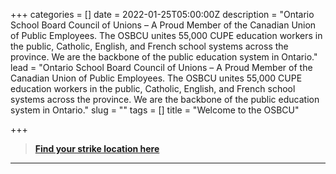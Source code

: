 +++
categories = []
date = 2022-01-25T05:00:00Z
description = "Ontario School Board Council of Unions – A Proud Member of the Canadian Union of Public Employees. The OSBCU unites 55,000 CUPE education workers in the public, Catholic, English, and French school systems across the province. We are the backbone of the public education system in Ontario."
lead = "Ontario School Board Council of Unions – A Proud Member of the Canadian Union of Public Employees. The OSBCU unites 55,000 CUPE education workers in the public, Catholic, English, and French school systems across the province. We are the backbone of the public education system in Ontario."
slug = ""
tags = []
title = "Welcome to the OSBCU"


+++


> **[Find your strike location here](https://cupe.on.ca/gooddealnow/)**

----
